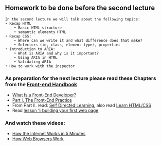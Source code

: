 ## Homework to be done before the second lecture

```
In the second lecture we will talk about the following topics:
• Recap HTML
    • Basic HTML structure
    • semantic elements HTML
• Recap CSS:
    • Where can we write it and what difference does that make?
    • Selectors (id, class, element type), properties
• Introduction to ARIA:
    • What is ARIA and why is it important?
    • Using ARIA in HTML
    • Validating ARIA
• How to work with the inspector
```


### As preparation for the next lecture please read these Chapters from the [Front-end Handbook](https://www.frontendhandbook.com)
 * [What Is a Front-End Developer?](https://frontendmasters.com/books/front-end-handbook/2017/what-is-a-FD.html)
 * [Part I. The Front-End Practice](https://frontendmasters.com/books/front-end-handbook/2017/practice.html)
 * From Part II. read: [Self Directed Learning](https://www.frontendhandbook.com/learning/self-direct-learning.html), also read [Learn HTML/CSS](https://frontendmasters.com/books/front-end-handbook/2017/learning/html-css.html)
 * Read [lesson 1: building your first web page](http://learn.shayhowe.com/html-css/building-your-first-web-page/)

### And watch these videos:
 * <a href="https://www.youtube.com/watch?v=7_LPdttKXPc" target="_blank">How the Internet Works in 5 Minutes</a>
 * <a href="https://www.youtube.com/watch?v=WjDrMKZWCt0" target="_blank">How Web Browsers Work</a>

